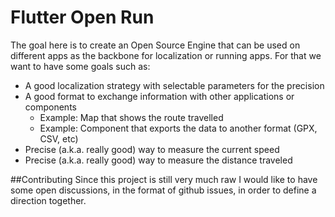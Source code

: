 # Flutter Open Run

The goal here is to create an Open Source Engine that can be used on different apps as the backbone for localization or running apps.
For that we want to have some goals such as:

- A good localization strategy with selectable parameters for the precision
- A good format to exchange information with other applications or components
  - Example: Map that shows the route travelled
  - Example: Component that exports the data to another format (GPX, CSV, etc)
- Precise (a.k.a. really good) way to measure the current speed
- Precise (a.k.a. really good) way to measure the distance traveled


##Contributing
Since this project is still very much raw I would like to have some open discussions, in the format of github issues, in order to define a direction together.
